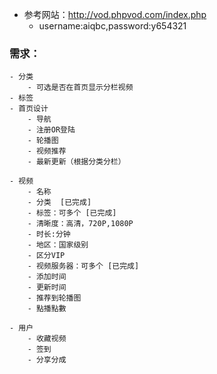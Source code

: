  - 参考网站：http://vod.phpvod.com/index.php
 	- username:aiqbc,password:y654321

 ### 需求：
 	- 分类
 		- 可选是否在首页显示分栏视频
 	- 标签
 	- 首页设计
 		- 导航
 		- 注册OR登陆
 		- 轮播图
 		- 视频推荐
 		- 最新更新（根据分类分栏）

 	- 视频
 		- 名称
 		- 分类  [已完成]
 		- 标签：可多个 [已完成]
 		- 清晰度：高清，720P,1080P
 		- 时长:分钟
 		- 地区：国家级别
 		- 区分VIP
 		- 视频服务器：可多个 [已完成]
 		- 添加时间
 		- 更新时间
 		- 推荐到轮播图
 		- 點播點數

 	- 用户
 		- 收藏视频
 		- 签到
 		- 分享分成
